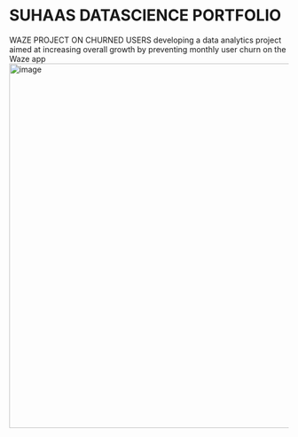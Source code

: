 # SUHAAS DATASCIENCE PORTFOLIO
WAZE PROJECT ON CHURNED USERS
developing a data analytics project aimed at increasing overall growth by preventing monthly user churn on the Waze app<img width="658" alt="image" src="https://github.com/suhaasreddy/SUHAAS_DATASCIENCE_PORTFOLIO/assets/138626096/9acd70f1-4c17-4d16-8e72-c4ba3be6b3d5">

